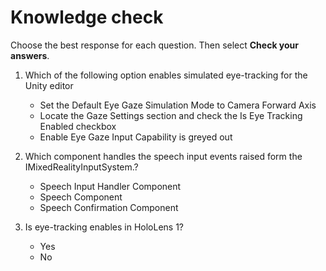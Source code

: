 # Knowledge check

Choose the best response for each question. Then select **Check your answers**.

1. Which of the following option enables simulated eye-tracking for the Unity editor
    * Set the Default Eye Gaze Simulation Mode to Camera Forward Axis
    * Locate the Gaze Settings section and check the Is Eye Tracking Enabled checkbox
    * Enable Eye Gaze Input Capability is greyed out

2. Which component handles the speech input events raised form the IMixedRealityInputSystem.?

     * Speech Input Handler Component
     * Speech Component
     * Speech Confirmation Component

3. Is eye-tracking enables in HoloLens 1?

    * Yes
    * No